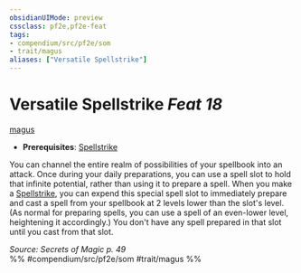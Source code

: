 ```yaml
---
obsidianUIMode: preview
cssclass: pf2e,pf2e-feat
tags:
- compendium/src/pf2e/som
- trait/magus
aliases: ["Versatile Spellstrike"]
---
```

# Versatile Spellstrike  *Feat 18*  
[magus](rules/traits/magus-som.md)  

- **Prerequisites**: [Spellstrike](rules/actions/spellstrike-som.md)

You can channel the entire realm of possibilities of your spellbook into an attack. Once during your daily preparations, you can use a spell slot to hold that infinite potential, rather than using it to prepare a spell. When you make a [Spellstrike](rules/actions/spellstrike-som.md), you can expend this special spell slot to immediately prepare and cast a spell from your spellbook at 2 levels lower than the slot's level. (As normal for preparing spells, you can use a spell of an even-lower level, heightening it accordingly.) You don't have any spell prepared in that slot until you cast from that slot.

*Source: Secrets of Magic p. 49*  
%% #compendium/src/pf2e/som #trait/magus %%